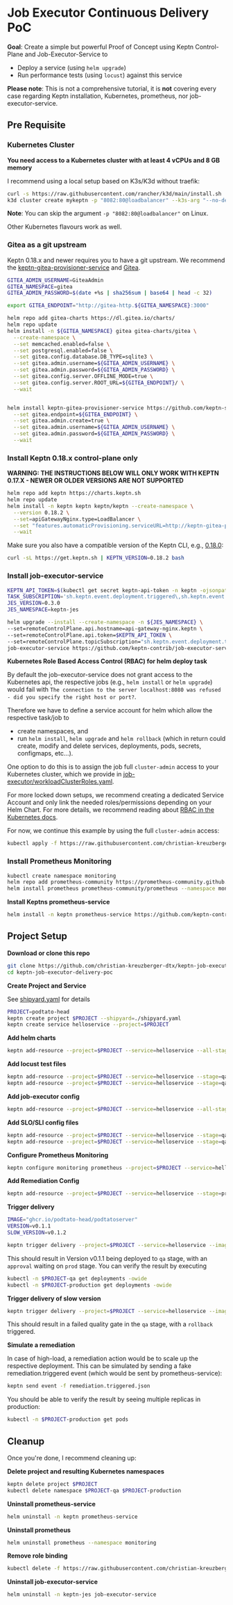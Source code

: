 # Job Executor Continuous Delivery PoC

**Goal**: Create a simple but powerful Proof of Concept using Keptn Control-Plane and Job-Executor-Service to

* Deploy a service (using `helm upgrade`)
* Run performance tests (using `locust`) against this service


**Please note**: This is not a comprehensive tutorial, it is **not** covering every case regarding Keptn installation, Kubernetes, prometheus, nor job-executor-service.


## Pre Requisite

### Kubernetes Cluster
**You need access to a Kubernetes cluster with at least 4 vCPUs and 8 GB memory**

I recommend using a local setup based on K3s/K3d without traefik:
```bash
curl -s https://raw.githubusercontent.com/rancher/k3d/main/install.sh | TAG=v5.3.0 bash
k3d cluster create mykeptn -p "8082:80@loadbalancer" --k3s-arg "--no-deploy=traefik@server:*"
```
**Note**: You can skip the argument `-p "8082:80@loadbalancer"` on Linux.

Other Kubernetes flavours work as well.


### Gitea as a git upstream

Keptn 0.18.x and newer requires you to have a git upstream. We recommend the [keptn-gitea-provisioner-service](https://github.com/keptn-sandbox/keptn-gitea-provisioner-service) and [Gitea](https://gitea.io).

```bash
GITEA_ADMIN_USERNAME=GiteaAdmin
GITEA_NAMESPACE=gitea
GITEA_ADMIN_PASSWORD=$(date +%s | sha256sum | base64 | head -c 32)

export GITEA_ENDPOINT="http://gitea-http.${GITEA_NAMESPACE}:3000"

helm repo add gitea-charts https://dl.gitea.io/charts/
helm repo update
helm install -n ${GITEA_NAMESPACE} gitea gitea-charts/gitea \
  --create-namespace \
  --set memcached.enabled=false \
  --set postgresql.enabled=false \
  --set gitea.config.database.DB_TYPE=sqlite3 \
  --set gitea.admin.username=${GITEA_ADMIN_USERNAME} \
  --set gitea.admin.password=${GITEA_ADMIN_PASSWORD} \
  --set gitea.config.server.OFFLINE_MODE=true \
  --set gitea.config.server.ROOT_URL=${GITEA_ENDPOINT}/ \
  --wait


helm install keptn-gitea-provisioner-service https://github.com/keptn-sandbox/keptn-gitea-provisioner-service/releases/download/0.1.1/keptn-gitea-provisioner-service-0.1.1.tgz \
  --set gitea.endpoint=${GITEA_ENDPOINT} \
  --set gitea.admin.create=true \
  --set gitea.admin.username=${GITEA_ADMIN_USERNAME} \
  --set gitea.admin.password=${GITEA_ADMIN_PASSWORD} \
  --wait
```

### Install Keptn 0.18.x control-plane only

**WARNING: THE INSTRUCTIONS BELOW WILL ONLY WORK WITH KEPTN 0.17.X - NEWER OR OLDER VERSIONS ARE NOT SUPPORTED**

```bash
helm repo add keptn https://charts.keptn.sh
helm repo update
helm install -n keptn keptn keptn/keptn --create-namespace \
  --version 0.18.2 \
  --set=apiGatewayNginx.type=LoadBalancer \
  --set "features.automaticProvisioning.serviceURL=http://keptn-gitea-provisioner-service.default" \
  --wait
```

Make sure you also have a compatible version of the Keptn CLI, e.g., [0.18.0](https://github.com/keptn/keptn/releases/tag/0.18.0):
```bash
curl -sL https://get.keptn.sh | KEPTN_VERSION=0.18.2 bash
```

### Install job-executor-service

```bash
KEPTN_API_TOKEN=$(kubectl get secret keptn-api-token -n keptn -ojsonpath={.data.keptn-api-token} | base64 -d)
TASK_SUBSCRIPTION='sh.keptn.event.deployment.triggered\,sh.keptn.event.test.triggered\,sh.keptn.event.rollback.triggered\,sh.keptn.event.action.triggered'
JES_VERSION=0.3.0
JES_NAMESPACE=keptn-jes

helm upgrade --install --create-namespace -n ${JES_NAMESPACE} \
--set=remoteControlPlane.api.hostname=api-gateway-nginx.keptn \
--set=remoteControlPlane.api.token=$KEPTN_API_TOKEN \
--set=remoteControlPlane.topicSubscription="sh.keptn.event.deployment.triggered\,sh.keptn.event.test.triggered\,sh.keptn.event.action.triggered" \
job-executor-service https://github.com/keptn-contrib/job-executor-service/releases/download/$JES_VERSION/job-executor-service-$JES_VERSION.tgz
```

**Kubernetes Role Based Access Control (RBAC) for helm deploy task**

By default the job-executor-service does not grant access to the Kubernetes api, the respective jobs (e.g., `helm install` or `helm upgrade`) would fail with `The connection to the server localhost:8080 was refused - did you specify the right host or port?`.

Therefore we have to define a service account for helm which allow the respective task/job to

* create namespaces, and
* run `helm install`, `helm upgrade` and `helm rollback` (which in return could create, modify and delete services, deployments, pods, secrets, configmaps, etc...).

One option to do this is to assign the job full `cluster-admin` access to your Kubernetes cluster, which we provide in
[job-executor/workloadClusterRoles.yaml](job-executor/workloadClusterRoles.yaml).

For more locked down setups, we recommend creating a dedicated Service Account and only link the needed roles/permissions depending on your Helm Chart. For more details, we recommend reading about [RBAC in the Kubernetes docs](https://kubernetes.io/docs/reference/access-authn-authz/rbac/).


For now, we continue this example by using the full `cluster-admin` access:
```bash
kubectl apply -f https://raw.githubusercontent.com/christian-kreuzberger-dtx/keptn-job-executor-delivery-poc/main/job-executor/workloadClusterRoles.yaml
```

### Install Prometheus Monitoring

```bash
kubectl create namespace monitoring
helm repo add prometheus-community https://prometheus-community.github.io/helm-charts
helm install prometheus prometheus-community/prometheus --namespace monitoring --wait
```


**Install Keptns prometheus-service**
```bash
helm install -n keptn prometheus-service https://github.com/keptn-contrib/prometheus-service/releases/download/0.8.5/prometheus-service-0.8.5.tgz --wait
```

## Project Setup

**Download or clone this repo**

```bash
git clone https://github.com/christian-kreuzberger-dtx/keptn-job-executor-delivery-poc.git
cd keptn-job-executor-delivery-poc
```

**Create Project and Service**

See [shipyard.yaml](shipyard.yaml) for details

```bash
PROJECT=podtato-head
keptn create project $PROJECT --shipyard=./shipyard.yaml
keptn create service helloservice --project=$PROJECT
```

**Add helm charts**

```bash
keptn add-resource --project=$PROJECT --service=helloservice --all-stages --resource=./helm/helloservice.tgz --resourceUri=charts/helloservice.tgz
```

**Add locust test files**

```bash
keptn add-resource --project=$PROJECT --service=helloservice --stage=qa --resource=./locust/basic.py
keptn add-resource --project=$PROJECT --service=helloservice --stage=qa --resource=./locust/locust.conf
```

**Add job-executor config**

```bash
keptn add-resource --project=$PROJECT --service=helloservice --all-stages --resource=job-executor-config.yaml --resourceUri=job/config.yaml
```

**Add SLO/SLI config files**

```bash
keptn add-resource --project=$PROJECT --service=helloservice --stage=qa --resource=prometheus/sli.yaml --resourceUri=prometheus/sli.yaml
keptn add-resource --project=$PROJECT --service=helloservice --stage=qa --resource=slo.yaml --resourceUri=slo.yaml
```

**Configure Prometheus Monitoring**

```bash
keptn configure monitoring prometheus --project=$PROJECT --service=helloservice
```

**Add Remediation Config**

```bash
keptn add-resource --project=$PROJECT --service=helloservice --stage=production --resource=remediation.yaml
```

**Trigger delivery**

```bash
IMAGE="ghcr.io/podtato-head/podtatoserver"
VERSION=v0.1.1
SLOW_VERSION=v0.1.2

keptn trigger delivery --project=$PROJECT --service=helloservice --image=$IMAGE:$VERSION --labels=version=$VERSION
```

This should result in Version v0.1.1 being deployed to `qa` stage, with an `approval` waiting on `prod` stage. You can verify the result by executing
```bash
kubectl -n $PROJECT-qa get deployments -owide
kubectl -n $PROJECT-production get deployments -owide
```

**Trigger delivery of slow version**

```bash
keptn trigger delivery --project=$PROJECT --service=helloservice --image=$IMAGE:$SLOW_VERSION --labels=version=$SLOW_VERSION,slow=true
```

This should result in a failed quality gate in the `qa` stage, with a `rollback` triggered.

**Simulate a remediation**

In case of high-load, a remediation action would be to scale up the respective deployment. This can be simulated by sending a fake remediation.triggered event (which would be sent by prometheus-service):

```bash
keptn send event -f remediation.triggered.json
```

You should be able to verify the result by seeing multiple replicas in production:
```bash
kubectl -n $PROJECT-production get pods
```

## Cleanup

Once you're done, I recommend cleaning up:

**Delete project and resulting Kubernetes namespaces**

```bash
keptn delete project $PROJECT
kubectl delete namespace $PROJECT-qa $PROJECT-production
```

**Uninstall prometheus-service**
```bash
helm uninstall -n keptn prometheus-service
```

**Uninstall prometheus**
```bash
helm uninstall prometheus --namespace monitoring
```

**Remove role binding**
```bash
kubectl delete -f https://raw.githubusercontent.com/christian-kreuzberger-dtx/keptn-job-executor-delivery-poc/main/job-executor/workloadClusterRoles.yaml
```

**Uninstall job-executor-service**

```bash
helm uninstall -n keptn-jes job-executor-service
```
